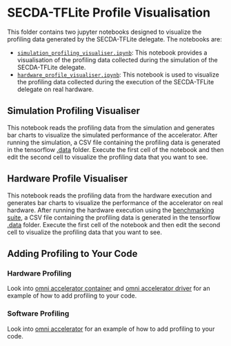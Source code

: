 # SECDA-TFLite Profile Visualisation
This folder contains two jupyter notebooks designed to visualize the profiling data generated by the SECDA-TFLite delegate. The notebooks are:
- [`simulation_profiling_visualiser.ipynb`](./simulation_profiling_visualiser.ipynb): This notebook provides a visualisation of the profiling data collected during the simulation of the SECDA-TFLite delegate. 
- [`hardware_profile_visualiser.ipynb`](./hardware_profile_visualiser.ipynb): This notebook is used to visualize the profiling data collected during the execution of the SECDA-TFLite delegate on real hardware.

## Simulation Profiling Visualiser
This notebook reads the profiling data from the simulation and generates bar charts to visualize the simulated performance of the accelerator.
After running the simulation, a CSV file containing the profiling data is generated in the tensorflow [.data](../../tensorflow/.data) folder. 
Execute the first cell of the notebook and then edit the second cell to visualize the profiling data that you want to see.

## Hardware Profile Visualiser
This notebook reads the profiling data from the hardware execution and generates bar charts to visualize the performance of the accelerator on real hardware.
After running the hardware execution using the [benchmarking suite](../benchmark_suite/readme.md), a CSV file containing the profiling data is generated in the tensorflow [.data](../../tensorflow/.data) folder.
Execute the first cell of the notebook and then edit the second cell to visualize the profiling data that you want to see.



## Adding Profiling to Your Code


### Hardware Profiling
Look into [omni accelerator container](../secda_delegates/omni_delegate/v1/accelerator/driver/acc_container.h#L31) and [omni accelerator driver](../secda_delegates/omni_delegate/v1/accelerator/driver/omni_driver.h#L8) for an example of how to add profiling to your code.

### Software Profiling
Look into [omni accelerator](../secda_delegates/omni_delegate/v1/accelerator/acc.sc.h#L79) for an example of how to add profiling to your code.
